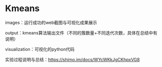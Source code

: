 # Kmeans

images：运行成功的web截图与可视化成果展示

output：kmeans算法输出文件（不同的簇数量+不同迭代次数，具体在总结中有说明）

visualization：可视化的python代码


实验过程说明与总结：https://shimo.im/docs/WYcWKkJgCKhpxVG8

